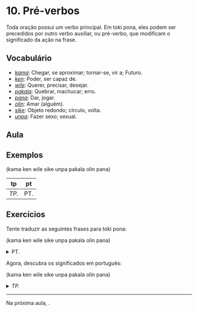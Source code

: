 # 10. Pré-verbos

Toda oração possui um verbo principal. Em toki pona, eles podem ser precedidos por outro verbo auxiliar, ou pré-verbo, que modificam o significado da ação na frase.

## Vocabulário

- [_kama_](../recursos/dicionario.md#kama): Chegar, se aproximar; tornar-se, vir a; Futuro.
- [_ken_](../recursos/dicionario.md#ken): Poder, ser capaz de.
- [_wile_](../recursos/dicionario.md#wile): Querer, precisar, desejar.
- [_pakala_](../recursos/dicionario.md#pakala): Quebrar, machucar; erro.
- [_pana_](../recursos/dicionario.md#pana): Dar, jogar.
- [_olin_](../recursos/dicionario.md#olin): Amar (alguém).
- [_sike_](../recursos/dicionario.md#sike): Objeto redondo; círculo, volta.
- [_unpa_](../recursos/dicionario.md#unpa): Fazer sexo; sexual.

## Aula

## Exemplos

(kama ken wile sike unpa pakala olin pana)

tp | pt
-|-
_TP._ | PT.

## Exercícios

Tente traduzir as seguintes frases para toki pona:

(kama ken wile sike unpa pakala olin pana)

<p>
<details><summary>PT.</summary><p><em>TP.</em></p></details>
</p>

Agora, descubra os significados em português:

(kama ken wile sike unpa pakala olin pana)

<p>
<details><summary><em>TP.</em></summary><p>PT.</p></details>
</p>

---

Na próxima aula, .

